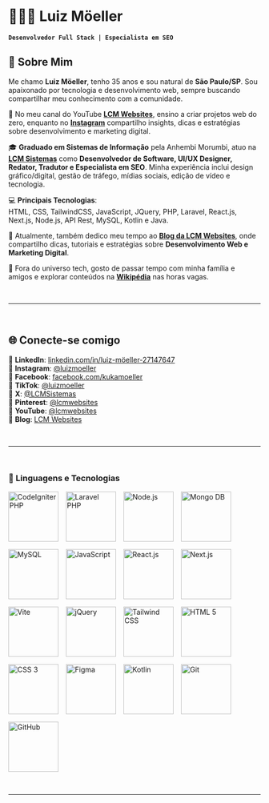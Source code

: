 # 👨🏻‍💻 Luiz Möeller  

**`Desenvolvedor Full Stack | Especialista em SEO`**  

## 📌 Sobre Mim

Me chamo **Luiz Möeller**, tenho 35 anos e sou natural de **São Paulo/SP**. Sou apaixonado por tecnologia e desenvolvimento web, sempre buscando compartilhar meu conhecimento com a comunidade.  

🎥 No meu canal do YouTube **[LCM Websites](https://youtube.com/@lcmwebsites)**, ensino a criar projetos web do zero, enquanto no **[Instagram](https://www.instagram.com/luizmoeller)** compartilho insights, dicas e estratégias sobre desenvolvimento e marketing digital.  

🎓 **Graduado em Sistemas de Informação** pela Anhembi Morumbi, atuo na **[LCM Sistemas](https://lcmsistemas.com.br/)** como **Desenvolvedor de Software, UI/UX Designer, Redator, Tradutor e Especialista em SEO**. Minha experiência inclui design gráfico/digital, gestão de tráfego, mídias sociais, edição de vídeo e tecnologia.  

💻 **Principais Tecnologias**:  
HTML, CSS, TailwindCSS, JavaScript, JQuery, PHP, Laravel, React.js, Next.js, Node.js, API Rest, MySQL, Kotlin e Java.  

📖 Atualmente, também dedico meu tempo ao **[Blog da LCM Websites](https://blog.lcmwebsites.com.br/)**, onde compartilho dicas, tutoriais e estratégias sobre **Desenvolvimento Web e Marketing Digital**.  

🚀 Fora do universo tech, gosto de passar tempo com minha família e amigos e explorar conteúdos na **[Wikipédia](https://pt.wikipedia.org/wiki/Wikip%C3%A9dia:P%C3%A1gina_principal)** nas horas vagas.

<br><hr><br>

## 🌐 Conecte-se comigo

🔹 **LinkedIn**: [linkedin.com/in/luiz-möeller-27147647](https://www.linkedin.com/in/luiz-m%C3%B6eller-27147647)  
🔹 **Instagram**: [@luizmoeller](https://www.instagram.com/luizmoeller)  
🔹 **Facebook**: [facebook.com/kukamoeller](https://facebook.com/kukamoeller)  
🔹 **TikTok**: [@luizmoeller](https://www.tiktok.com/@luizmoeller)  
🔹 **X**: [@LCMSistemas](https://x.com/LCMSistemas)  
🔹 **Pinterest**: [@lcmwebsites](https://br.pinterest.com/lcmwebsites)  
🔹 **YouTube**: [@lcmwebsites](https://youtube.com/@lcmwebsites)  
🔹 **Blog**: [LCM Websites](https://blog.lcmwebsites.com.br)  
 
<br><hr><br>

### 🤖 Linguagens e Tecnologias

<div style="
    display: flex;
    flex-wrap: wrap;
    gap: 15px;
    justify-content: left;
    align-items: left;
">
  <img src="https://luizmoeller.lcmwebsites.com.br/images/logo-tecnologias/codeIgniter_php.webp" alt="CodeIgniter PHP" title="CodeIgniter PHP" width="100px">
  <img src="https://luizmoeller.lcmwebsites.com.br/images/logo-tecnologias/laravel_php.webp" alt="Laravel PHP" title="Laravel PHP" width="100px">
  <img src="https://luizmoeller.lcmwebsites.com.br/images/logo-tecnologias/node_js.webp" alt="Node.js" title="Node.js" width="100px">
  <img src="https://luizmoeller.lcmwebsites.com.br/images/logo-tecnologias/mongo_db_banco_de_dados.webp" alt="Mongo DB" title="Mongo DB" width="100px">
  <img src="https://luizmoeller.lcmwebsites.com.br/images/logo-tecnologias/my_sql_banco_de_dados.webp" alt="MySQL" title="MySQL" width="100px">
  
  <img src="https://luizmoeller.lcmwebsites.com.br/images/logo-tecnologias/javascript.webp" alt="JavaScript" title="JavaScript" width="100px">
  <img src="https://luizmoeller.lcmwebsites.com.br/images/logo-tecnologias/react_js.webp" alt="React.js" title="React.js" width="100px">
  <img src="https://luizmoeller.lcmwebsites.com.br/images/logo-tecnologias/next_js.webp" alt="Next.js" title="Next.js" width="100px">
  <img src="https://luizmoeller.lcmwebsites.com.br/images/logo-tecnologias/vite.webp" alt="Vite" title="Vite" width="100px">
  <img src="https://luizmoeller.lcmwebsites.com.br/images/logo-tecnologias/jquery.webp" alt="jQuery" title="jQuery" width="100px">

  <img src="https://luizmoeller.lcmwebsites.com.br/images/logo-tecnologias/tailwind_css.webp" alt="Tailwind CSS" title="Tailwind CSS" width="100px">
  <img src="https://luizmoeller.lcmwebsites.com.br/images/logo-tecnologias/html_5.webp" alt="HTML 5" title="HTML 5" width="100px">
  <img src="https://luizmoeller.lcmwebsites.com.br/images/logo-tecnologias/css_3.webp" alt="CSS 3" title="CSS 3" width="100px">
  <img src="https://luizmoeller.lcmwebsites.com.br/images/logo-tecnologias/figma.webp" alt="Figma" title="Figma" width="100px">
  <img src="https://luizmoeller.lcmwebsites.com.br/images/logo-tecnologias/kotlin.webp" alt="Kotlin" title="Kotlin" width="100px">
  <img src="https://luizmoeller.lcmwebsites.com.br/images/logo-tecnologias/git.webp" alt="Git" title="Git" width="100px">
  <img src="https://luizmoeller.lcmwebsites.com.br/images/logo-tecnologias/github.webp" alt="GitHub" title="GitHub" width="100px">
</div>

<br><hr><br>

